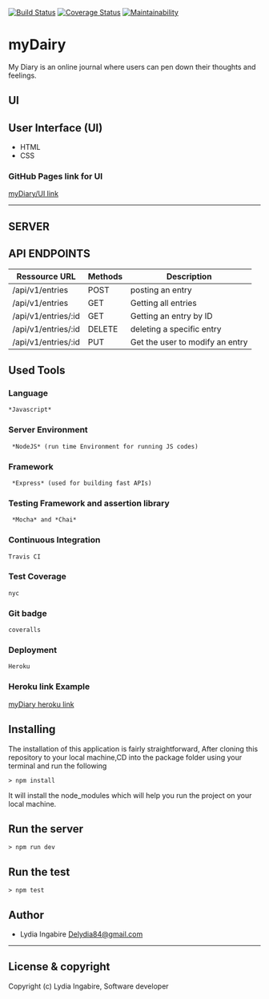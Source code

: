 [![Build Status](https://travis-ci.org/DeliceLydia/myDairy.svg?branch=develop)](https://travis-ci.org/DeliceLydia/myDairy) [![Coverage Status](https://coveralls.io/repos/github/DeliceLydia/myDairy/badge.svg?branch=ch-testing-%23168659186)](https://coveralls.io/github/DeliceLydia/myDairy?branch=ch-testing-%23168659186) [![Maintainability](https://api.codeclimate.com/v1/badges/4d769ba85fe19b31200f/maintainability)](https://codeclimate.com/github/DeliceLydia/myDairy/maintainability)

# myDairy
My Diary is an online journal where users can pen down their thoughts and feelings.

## UI

## User Interface (UI)
* HTML
* CSS

### GitHub Pages link for UI
[myDiary/UI link]( https://delicelydia.github.io/myDairy/UI/html/)

---------------------------------------------------------------------

## SERVER

## API ENDPOINTS

| Ressource URL | Methods  | Description  |
| ------- | --- | --- |
| /api/v1/entries| POST | posting an entry |
| /api/v1/entries| GET | Getting all entries|
| /api/v1/entries/:id| GET | Getting an entry by ID |
| /api/v1/entries/:id | DELETE | deleting a specific entry |
| /api/v1/entries/:id | PUT| Get the user to modify an entry  |

## Used Tools

### Language
```
*Javascript*
```
### Server Environment
```
 *NodeJS* (run time Environment for running JS codes)
 ```
### Framework
```
 *Express* (used for building fast APIs)
 ```
### Testing Framework and assertion library
```
 *Mocha* and *Chai*
 ```
### Continuous Integration
```
Travis CI
```
### Test Coverage
```
nyc
```
### Git badge
```
coveralls
```
### Deployment
```
Heroku
```
### Heroku link Example
[myDiary heroku link](https://safe-citadel-00027.herokuapp.com/)


## Installing
The installation of this application is fairly straightforward, After cloning this repository to your local machine,CD into the package folder using your terminal and run the following

```
> npm install
```

It will install the node_modules which will help you run the project on your local machine.

## Run the server
```
> npm run dev
```
## Run the test
```
> npm test
```


## Author
- Lydia Ingabire <Delydia84@gmail.com>

---

## License & copyright
Copyright (c) Lydia Ingabire, Software developer